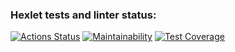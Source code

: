 ### Hexlet tests and linter status:
[![Actions Status](https://github.com/N-Ros/frontend-project-lvl1/workflows/hexlet-check/badge.svg)](https://github.com/N-Ros/frontend-project-lvl1/actions)
[![Maintainability](https://api.codeclimate.com/v1/badges/74e3a9e1f4ceaafb217c/maintainability)](https://codeclimate.com/github/N-Ros/frontend-project-lvl1/maintainability)
[![Test Coverage](https://api.codeclimate.com/v1/badges/a99a88d28ad37a79dbf6/test_coverage)](https://codeclimate.com/github/codeclimate/codeclimate/test_coverage)